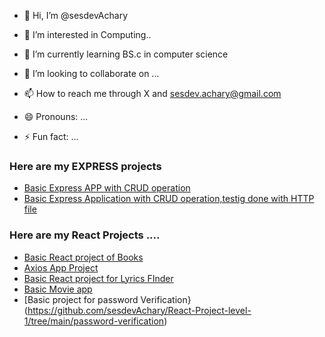 - 👋 Hi, I’m @sesdevAchary
- 👀 I’m interested in Computing..
- 🌱 I’m currently learning BS.c in computer science 
- 💞️ I’m looking to collaborate on ...
- 📫 How to reach me through X and sesdev.achary@gmail.com


- 😄 Pronouns: ...
- ⚡ Fun fact: ...

<!---
sesdevAchary/sesdevAchary is a ✨ special ✨ repository because its `README.md` (this file) appears on your GitHub profile.
You can click the Preview link to take a look at your changes.
--->


### Here are my EXPRESS projects
- [Basic Express APP with CRUD operation](https://github.com/sesdevAchary/Express_app_level_1_usingCRUD)
- [Basic Express Application with CRUD operation,testig done with HTTP file](https://github.com/sesdevAchary/Express-app-level-2)
### Here are my React Projects ....
- [Basic React project of Books ](https://github.com/sesdevAchary/react-Project-level-1)
- [ Axios App Project]( https://github.com/sesdevAchary/React-Project-level-1/tree/main/axios-app)
- [Basic React project for Lyrics FInder](https://github.com/sesdevAchary/React-Project-level-1/tree/main/lyrics-finder)
- [Basic Movie app](https://github.com/sesdevAchary/React-Project-level-1/tree/main/movie-app)
- [Basic project for password Verification} (https://github.com/sesdevAchary/React-Project-level-1/tree/main/password-verification)

